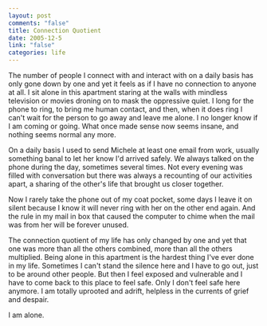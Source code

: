 ```yaml
--- 
layout: post
comments: "false"
title: Connection Quotient
date: 2005-12-5
link: "false"
categories: life
---
```

The number of people I connect with and interact with on a daily basis has only gone down by one and yet it feels as if I have no connection to anyone at all. I sit alone in this apartment staring at the walls with mindless television or movies droning on to mask the oppressive quiet. I long for the phone to ring, to bring me human contact, and then, when it does ring I can't wait for the person to go away and leave me alone. I no longer know if I am coming or going. What once made sense now seems insane, and nothing seems normal any more.

On a daily basis I used to send Michele at least one email from work, usually something banal to let her know I'd arrived safely. We always talked on the phone during the day, sometimes several times. Not every evening was filled with conversation but there was always a recounting of our activities apart, a sharing of the other's life that brought us closer together.

Now I rarely take the phone out of my coat pocket, some days I leave it on silent because I know it will never ring with her on the other end again. And the rule in my mail in box that caused the computer to chime when the mail was from her will be forever unused.

The connection quotient of my life has only changed by one and yet that one was more than all the others combined, more than all the others multiplied. Being alone in this apartment is the hardest thing I've ever done in my life. Sometimes I can't stand the silence here and I have to go out, just to be around other people. But then I feel exposed and vulnerable and I have to come back to this place to feel safe. Only I don't feel safe here anymore. I am totally uprooted and adrift, helpless in the currents of grief and despair.

I am alone.
